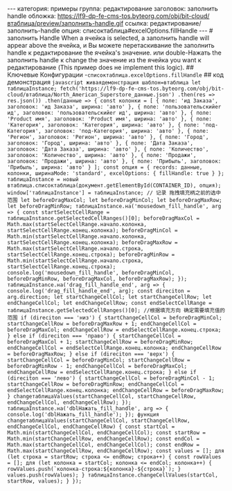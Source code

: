 --- категория: примеры группа: редактирование заголовок: заполнить handle обложка: https://lf9-dp-fe-cms-tos.byteorg.com/obj/bit-cloud/втаблица/preview/заполнить-handle.gif ссылка: редактирование/заполнить-handle опция: списоктаблица#excelOptions.fillHandle --- # заполнить Handle When a ячейка is selected, a заполнить handle will appear above the ячейка, и Вы можете перетаскивание the заполнить handle к редактирование the ячейка's значение. или double-Нажать the заполнить handle к change the значение из the ячейка you want к редактирование (This пример does не implement this logic). ## Ключевые Конфигурации -`списоктаблица.excelOptions.fillHandle` ## код демонстрация ```javascript живаядемонстрация шаблон=втаблица let таблицаInstance; fetch('https://lf9-dp-fe-cms-tos.byteorg.com/obj/bit-cloud/втаблица/North_American_Superstore_данные.json') .then(res => res.json()) .then(данные => { const колонки = [ { поле: 'ид Заказа', заголовок: 'ид Заказа', ширина: 'авто' }, { поле: 'пользовательскийer ид', заголовок: 'пользовательскийer ид', ширина: 'авто' }, { поле: 'Product имя', заголовок: 'Product имя', ширина: 'авто' }, { поле: 'Категория', заголовок: 'Категория', ширина: 'авто' }, { поле: 'под-Категория', заголовок: 'под-Категория', ширина: 'авто' }, { поле: 'Регион', заголовок: 'Регион', ширина: 'авто' }, { поле: 'Город', заголовок: 'Город', ширина: 'авто' }, { поле: 'Дата Заказа', заголовок: 'Дата Заказа', ширина: 'авто' }, { поле: 'Количество', заголовок: 'Количество', ширина: 'авто' }, { поле: 'Продажи', заголовок: 'Продажи', ширина: 'авто' }, { поле: 'Прибыль', заголовок: 'Прибыль', ширина: 'авто' } ]; const опция = { records: данные, колонки, ширинаMode: 'standard', excelOptions: { fillHandle: true } }; таблицаInstance = новый втаблица.списоктаблица(документ.getElementById(CONTAINER_ID), опция); window['таблицаInstance'] = таблицаInstance; // 记录 拖拽填充柄之前的选中范围 let beforeDragMaxCol; let beforeDragMinCol; let beforeDragMaxRow; let beforeDragMinRow; таблицаInstance.на('mousedown_fill_handle', arg => { const startSelectCellRange = таблицаInstance.getSelectedCellRanges()[0]; beforeDragMaxCol = Math.max(startSelectCellRange.начало.колонка, startSelectCellRange.конец.колонка); beforeDragMinCol = Math.min(startSelectCellRange.начало.колонка, startSelectCellRange.конец.колонка); beforeDragMaxRow = Math.max(startSelectCellRange.начало.строка, startSelectCellRange.конец.строка); beforeDragMinRow = Math.min(startSelectCellRange.начало.строка, startSelectCellRange.конец.строка); console.log('mousedown_fill_handle', beforeDragMinCol, beforeDragMinRow, beforeDragMaxCol, beforeDragMaxRow); }); таблицаInstance.на('drag_fill_handle_end', arg => { console.log('drag_fill_handle_end', arg); const direciton = arg.direction; let startChangeCellCol; let startChangeCellRow; let endChangeCellCol; let endChangeCellRow; const endSelectCellRange = таблицаInstance.getSelectedCellRanges()[0]; //根据填充方向 确定需要填充值的范围 if (direciton === 'низ') { startChangeCellCol = beforeDragMinCol; startChangeCellRow = beforeDragMaxRow + 1; endChangeCellCol = beforeDragMaxCol; endChangeCellRow = endSelectCellRange.конец.строка; } else if (direciton === 'право') { startChangeCellCol = beforeDragMaxCol + 1; startChangeCellRow = beforeDragMinRow; endChangeCellCol = endSelectCellRange.конец.колонка; endChangeCellRow = beforeDragMaxRow; } else if (direciton === 'верх') { startChangeCellCol = beforeDragMinCol; startChangeCellRow = beforeDragMinRow - 1; endChangeCellCol = beforeDragMaxCol; endChangeCellRow = endSelectCellRange.конец.строка; } else if (direciton === 'лево') { startChangeCellCol = beforeDragMinCol - 1; startChangeCellRow = beforeDragMinRow; endChangeCellCol = endSelectCellRange.конец.колонка; endChangeCellRow = beforeDragMaxRow; } changeтаблицаValues(startChangeCellCol, startChangeCellRow, endChangeCellCol, endChangeCellRow); }); таблицаInstance.на('dblНажать_fill_handle', arg => { console.log('dblНажать_fill_handle'); }); функция changeтаблицаValues(startChangeCellCol, startChangeCellRow, endChangeCellCol, endChangeCellRow) { const startCol = Math.min(startChangeCellCol, endChangeCellCol); const startRow = Math.min(startChangeCellRow, endChangeCellRow); const endCol = Math.max(startChangeCellCol, endChangeCellCol); const endRow = Math.max(startChangeCellRow, endChangeCellRow); const values = []; для (let строка = startRow; строка <= endRow; строка++) { const rowValues = []; для (let колонка = startCol; колонка <= endCol; колонка++) { rowValues.push(`колонка-строка:${колонка}-${строка}`); } values.push(rowValues); } таблицаInstance.changeCellValues(startCol, startRow, values); } }); ``` 